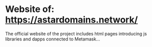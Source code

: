 # Website of: https://astardomains.network/

The official website of the project includes html pages introducing js libraries and dapps connected to Metamask...
